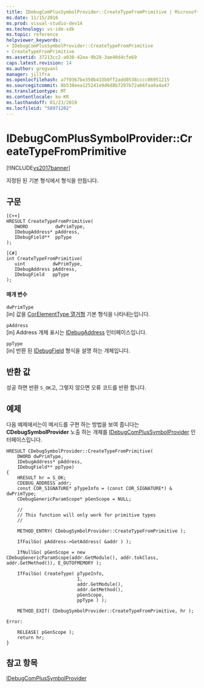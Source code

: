 ```yaml
---
title: IDebugComPlusSymbolProvider::CreateTypeFromPrimitive | Microsoft Docs
ms.date: 11/15/2016
ms.prod: visual-studio-dev14
ms.technology: vs-ide-sdk
ms.topic: reference
helpviewer_keywords:
- IDebugComPlusSymbolProvider::CreateTypeFromPrimitive
- CreateTypeFromPrimitive
ms.assetid: 37213cc2-a038-42ea-9b28-3ae40d4cfe69
caps.latest.revision: 14
ms.author: gregvanl
manager: jillfra
ms.openlocfilehash: a7f0367be350b433b0ff2add0538cccc06951215
ms.sourcegitcommit: 8b538eea125241e9d6d8b7297b72a66faa9a4a47
ms.translationtype: MT
ms.contentlocale: ko-KR
ms.lasthandoff: 01/23/2019
ms.locfileid: "58971202"
---
```

# <a name="idebugcomplussymbolprovidercreatetypefromprimitive"></a>IDebugComPlusSymbolProvider::CreateTypeFromPrimitive
[!INCLUDE[vs2017banner](../../../includes/vs2017banner.md)]

지정된 된 기본 형식에서 형식을 만듭니다.  
  
## <a name="syntax"></a>구문  
  
```  
[C++]  
HRESULT CreateTypeFromPrimitive(  
   DWORD          dwPrimType,  
   IDebugAddress* pAddress,  
   IDebugField**  ppType  
);  
```  
  
```  
[C#]  
int CreateTypeFromPrimitive(  
   uint          dwPrimType,  
   IDebugAddress pAddress,  
   IDebugField   ppType  
);  
```  
  
#### <a name="parameters"></a>매개 변수  
 `dwPrimType`  
 [in] 값을 [CorElementType 열거형](/dotnet/framework/unmanaged-api/metadata/corelementtype-enumeration) 기본 형식을 나타내는입니다.  
  
 `pAddress`  
 [in] Address 개체 표시는 [IDebugAddress](../../../extensibility/debugger/reference/idebugaddress.md) 인터페이스입니다.  
  
 `ppType`  
 [in] 반환 된 [IDebugField](../../../extensibility/debugger/reference/idebugfield.md) 형식을 설명 하는 개체입니다.  
  
## <a name="return-value"></a>반환 값  
 성공 하면 반환 `S_OK`고, 그렇지 않으면 오류 코드를 반환 합니다.  
  
## <a name="example"></a>예제  
 다음 예제에서는이 메서드를 구현 하는 방법을 보여 줍니다는 **CDebugSymbolProvider** 노출 하는 개체를 [IDebugComPlusSymbolProvider](../../../extensibility/debugger/reference/idebugcomplussymbolprovider.md) 인터페이스입니다.  
  
```cpp#  
HRESULT CDebugSymbolProvider::CreateTypeFromPrimitive(  
    DWORD dwPrimType,  
    IDebugAddress* pAddress,  
    IDebugField** ppType)  
{  
    HRESULT hr = S_OK;  
    CDEBUG_ADDRESS addr;  
    const COR_SIGNATURE* pTypeInfo = (const COR_SIGNATURE*) & dwPrimType;  
    CDebugGenericParamScope* pGenScope = NULL;  
  
    //  
    // This function will only work for primitive types  
    //  
  
    METHOD_ENTRY( CDebugSymbolProvider::CreateTypeFromPrimitive );  
  
    IfFailGo( pAddress->GetAddress( &addr ) );  
  
    IfNullGo( pGenScope = new CDebugGenericParamScope(addr.GetModule(), addr.tokClass, addr.GetMethod()), E_OUTOFMEMORY );  
  
    IfFailGo( CreateType( pTypeInfo,  
                          1,  
                          addr.GetModule(),  
                          addr.GetMethod(),  
                          pGenScope,  
                          ppType ) );  
  
    METHOD_EXIT( CDebugSymbolProvider::CreateTypeFromPrimitive, hr );  
  
Error:  
  
    RELEASE( pGenScope );  
    return hr;  
}  
```  
  
## <a name="see-also"></a>참고 항목  
 [IDebugComPlusSymbolProvider](../../../extensibility/debugger/reference/idebugcomplussymbolprovider.md)
